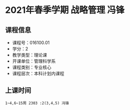 # 2021年春季学期 战略管理 冯锋






## 课程信息

- 课程号：016100.01
- 学分：2
- 教学类型：理论课
- 开课单位：管理科学系
- 课程类别：专业核心
- 课程层次：本科计划内课程

## 上课时间

```
1~4,6~15周 2303 :2(3,4,5) 冯锋
```

